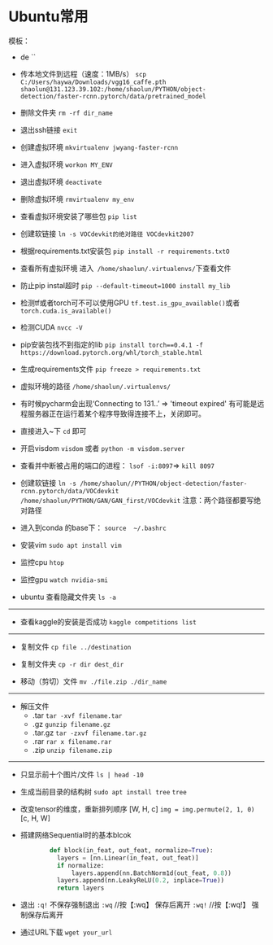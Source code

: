 Ubuntu常用
===

模板：


* de
  ``


* 传本地文件到远程（速度：1MB/s）
  `scp C:/Users/haywa/Downloads/vgg16_caffe.pth shaolun@131.123.39.102:/home/shaolun/PYTHON/object-detection/faster-rcnn.pytorch/data/pretrained_model`


* 删除文件夹
  `rm -rf dir_name`


* 退出ssh链接
  `exit`


* 创建虚拟环境
  `mkvirtualenv jwyang-faster-rcnn`

* 进入虚拟环境
  `workon MY_ENV`

* 退出虚拟环境
  `deactivate`

* 删除虚拟环境
  `rmvirtualenv my_env`

* 查看虚拟环境安装了哪些包
  `pip list`

* 创建软链接
  `ln -s VOCdevkit的绝对路径 VOCdevkit2007`

* 根据requirements.txt安装包
  `pip install -r requirements.txtO`

* 查看所有虚拟环境
  进入` /home/shaolun/.virtualenvs/`下查看文件

* 防止pip instal超时
  `pip --default-timeout=1000 install my_lib`

* 检测tf或者torch可不可以使用GPU
  `tf.test.is_gpu_available()`或者
  `torch.cuda.is_available()`

* 检测CUDA
  `nvcc -V`

* pip安装包找不到指定的lib
  `pip install torch==0.4.1 -f https://download.pytorch.org/whl/torch_stable.html`

* 生成requirements文件
  `pip freeze > requirements.txt`

* 虚拟环境的路径
  `/home/shaolun/.virtualenvs/`

* 有时候pycharm会出现‘Connecting to 131..’ => 'timeout expired'
  有可能是远程服务器正在运行着某个程序导致得连接不上，关闭即可。

* 直接进入~下
  `cd` 即可

* 开启visdom
  `visdom`
  或者
  `python -m visdom.server`

* 查看并中断被占用的端口的进程：
  `lsof -i:8097`=>
  `kill 8097`

* 创建软链接
  `ln -s /home/shaolun//PYTHON/object-detection/faster-rcnn.pytorch/data/VOCdevkit /home/shaolun/PYTHON/GAN/GAN_first/VOCdevkit`
  注意：两个路径都要写绝对路径

* 进入到conda 的base下：
  `source  ~/.bashrc`
      
* 安装vim
  `sudo apt install vim`

* 监控cpu
  `htop`

* 监控gpu
  `watch nvidia-smi`

* ubuntu 查看隐藏文件夹
  `ls -a`

***
* 查看kaggle的安装是否成功
  `kaggle competitions list`

***
* 复制文件
  `cp file ../destination`

* 复制文件夹
  `cp -r dir dest_dir`

* 移动（剪切）文件
  `mv ./file.zip ./dir_name`

---
* 解压文件
  * .tar
    `tar -xvf filename.tar`
  * .gz
    `gunzip filename.gz`
  * .tar.gz
    `tar -zxvf filename.tar.gz`
  * .rar
    `rar x filename.rar`
  * .zip
    `unzip filename.zip`

---
* 只显示前十个图片/文件
  `ls | head -10`

* 生成当前目录的结构树
  `sudo apt install tree`
  `tree`

* 改变tensor的维度，重新排列顺序 
  [W, H, c]
  `img = img.permute(2, 1, 0)`
  [c, H, W]

* 搭建网络Sequential时的基本blcok
  ```python
          def block(in_feat, out_feat, normalize=True):
            layers = [nn.Linear(in_feat, out_feat)]
            if normalize:
                layers.append(nn.BatchNorm1d(out_feat, 0.8))
            layers.append(nn.LeakyReLU(0.2, inplace=True))
            return layers
  ```

* 退出
  `:q!` 不保存强制退出
  `:wq`         //按【:wq】 保存后离开
  `:wq!`        //按【:wq!】 强制保存后离开
  
 * 通过URL下载
 `wget your_url`
